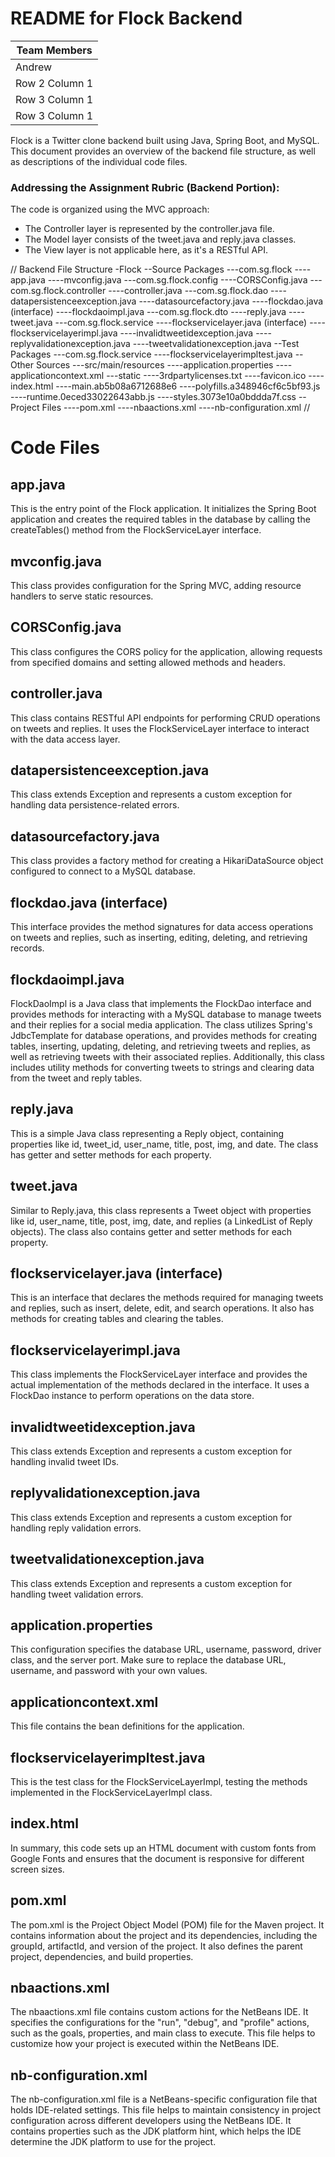 # README for Flock Backend

| Team Members| 
| ----------------|
| Andrew  |
| Row 2 Column 1  |
| Row 3 Column 1  |
| Row 3 Column 1  |

Flock is a Twitter clone backend built using Java, Spring Boot, and MySQL. This document provides an overview of the backend file structure, as well as descriptions of the individual code files.

### Addressing the Assignment Rubric (Backend Portion):
The code is organized using the MVC approach:
- The Controller layer is represented by the controller.java file.
- The Model layer consists of the tweet.java and reply.java classes.
- The View layer is not applicable here, as it's a RESTful API.

//
    Backend File Structure
    -Flock
    --Source Packages
    ---com.sg.flock
    ----app.java
    ----mvconfig.java
    ---com.sg.flock.config
    ----CORSConfig.java
    ---com.sg.flock.controller
    ----controller.java
    ---com.sg.flock.dao
    ----datapersistenceexception.java
    ----datasourcefactory.java
    ----flockdao.java (interface)
    ----flockdaoimpl.java
    ---com.sg.flock.dto
    ----reply.java
    ----tweet.java
    ---com.sg.flock.service
    ----flockservicelayer.java (interface)
    ----flockservicelayerimpl.java
    ----invalidtweetidexception.java
    ----replyvalidationexception.java
    ----tweetvalidationexception.java
    --Test Packages
    ---com.sg.flock.service
    ----flockservicelayerimpltest.java
    --Other Sources
    ---src/main/resources
    ----application.properties
    ----applicationcontext.xml
    ---static
    ----3rdpartylicenses.txt
    ----favicon.ico
    ----index.html
    ----main.ab5b08a6712688e6
    ----polyfills.a348946cf6c5bf93.js
    ----runtime.0eced33022643abb.js
    ----styles.3073e10a0bddda7f.css
    --Project Files
    ----pom.xml
    ----nbaactions.xml
    ----nb-configuration.xml
//

# Code Files
## app.java
This is the entry point of the Flock application. It initializes the Spring Boot application and creates the required tables in the database by calling the createTables() method from the FlockServiceLayer interface.

## mvconfig.java
This class provides configuration for the Spring MVC, adding resource handlers to serve static resources.

## CORSConfig.java
This class configures the CORS policy for the application, allowing requests from specified domains and setting allowed methods and headers.

## controller.java
This class contains RESTful API endpoints for performing CRUD operations on tweets and replies. It uses the FlockServiceLayer interface to interact with the data access layer.

## datapersistenceexception.java
This class extends Exception and represents a custom exception for handling data persistence-related errors.

## datasourcefactory.java
This class provides a factory method for creating a HikariDataSource object configured to connect to a MySQL database.

## flockdao.java (interface)
This interface provides the method signatures for data access operations on tweets and replies, such as inserting, editing, deleting, and retrieving records.

## flockdaoimpl.java
FlockDaoImpl is a Java class that implements the FlockDao interface and provides methods for interacting with a MySQL database to manage tweets and their replies for a social media application. The class utilizes Spring's JdbcTemplate for database operations, and provides methods for creating tables, inserting, updating, deleting, and retrieving tweets and replies, as well as retrieving tweets with their associated replies. Additionally, this class includes utility methods for converting tweets to strings and clearing data from the tweet and reply tables.

## reply.java
This is a simple Java class representing a Reply object, containing properties like id, tweet_id, user_name, title, post, img, and date. The class has getter and setter methods for each property.

## tweet.java
Similar to Reply.java, this class represents a Tweet object with properties like id, user_name, title, post, img, date, and replies (a LinkedList of Reply objects). The class also contains getter and setter methods for each property.

## flockservicelayer.java (interface)
This is an interface that declares the methods required for managing tweets and replies, such as insert, delete, edit, and search operations. It also has methods for creating tables and clearing the tables.

## flockservicelayerimpl.java
This class implements the FlockServiceLayer interface and provides the actual implementation of the methods declared in the interface. It uses a FlockDao instance to perform operations on the data store.

## invalidtweetidexception.java
This class extends Exception and represents a custom exception for handling invalid tweet IDs.

## replyvalidationexception.java
This class extends Exception and represents a custom exception for handling reply validation errors.

## tweetvalidationexception.java
This class extends Exception and represents a custom exception for handling tweet validation errors.

## application.properties
This configuration specifies the database URL, username, password, driver class, and the server port. Make sure to replace the database URL, username, and password with your own values.

## applicationcontext.xml
This file contains the bean definitions for the application.

## flockservicelayerimpltest.java
This is the test class for the FlockServiceLayerImpl, testing the methods implemented in the FlockServiceLayerImpl class.

## index.html
In summary, this code sets up an HTML document with custom fonts from Google Fonts and ensures that the document is responsive for different screen sizes.

## pom.xml
The pom.xml is the Project Object Model (POM) file for the Maven project. It contains information about the project and its dependencies, including the groupId, artifactId, and version of the project. It also defines the parent project, dependencies, and build properties.

##  nbaactions.xml
The nbaactions.xml file contains custom actions for the NetBeans IDE. It specifies the configurations for the "run", "debug", and "profile" actions, such as the goals, properties, and main class to execute. This file helps to customize how your project is executed within the NetBeans IDE.

## nb-configuration.xml
The nb-configuration.xml file is a NetBeans-specific configuration file that holds IDE-related settings. This file helps to maintain consistency in project configuration across different developers using the NetBeans IDE. It contains properties such as the JDK platform hint, which helps the IDE determine the JDK platform to use for the project.